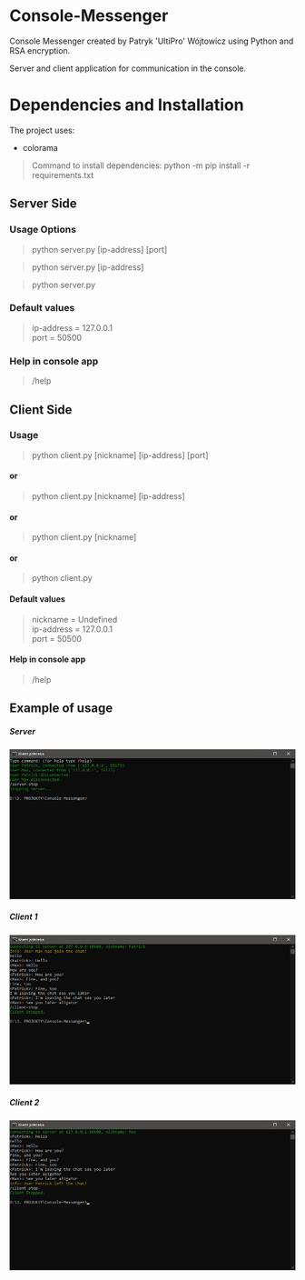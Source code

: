 # Console-Messenger
Console Messenger created by Patryk 'UltiPro' Wójtowicz using Python and RSA encryption.

Server and client application for communication in the console.

# Dependencies and Installation

The project uses:
<ul>
  <li>colorama</li>
</ul>

> Command to install dependencies: python -m pip install -r requirements.txt

## Server Side

### Usage Options

> python server.py [ip-address] [port]

> python server.py [ip-address]

> python server.py

### Default values
> ip-address = 127.0.0.1<br/>
> port = 50500

### Help in console app
> /help

## Client Side

### Usage

> python client.py [nickname] [ip-address] [port]

#### or

> python client.py [nickname] [ip-address]

#### or

> python client.py [nickname]

#### or

> python client.py

#### Default values
>nickname = Undefined<br/>
>ip-address = 127.0.0.1<br/>
>port = 50500

#### Help in console app
> /help

## Example of usage

##### Server

![Console server usage](/screenshots/server.png)

##### Client 1

![Console user1 usage](/screenshots/chat1.png)

##### Client 2

![Console user2 usage](/screenshots/chat2.png)
